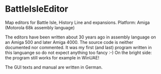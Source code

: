 # BattleIsleEditor
Map editors for Battle Isle, History Line and expansions. Platform: Amiga (Motorola 68k assembly language)

The editors have been written about 30 years ago in assembly language on an Amiga 500 and later Amiga 4000.
The source code is neither documented nor commented.
It was my first (and last) program written in this languange so do not expect anything too fancy :-)
On the bright side: the program still works for example in WinUAE!

The GUI texts and manual are written in German.

